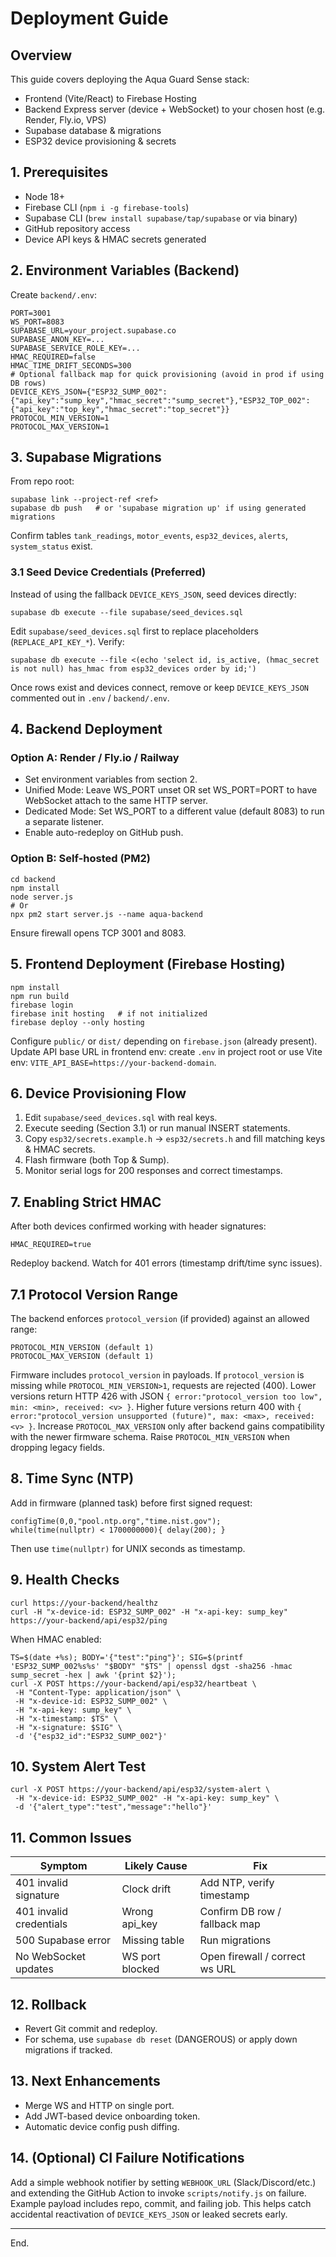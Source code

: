 # Deployment Guide

## Overview
This guide covers deploying the Aqua Guard Sense stack:
- Frontend (Vite/React) to Firebase Hosting
- Backend Express server (device + WebSocket) to your chosen host (e.g. Render, Fly.io, VPS)
- Supabase database & migrations
- ESP32 device provisioning & secrets

## 1. Prerequisites
- Node 18+
- Firebase CLI (`npm i -g firebase-tools`)
- Supabase CLI (`brew install supabase/tap/supabase` or via binary)
- GitHub repository access
- Device API keys & HMAC secrets generated

## 2. Environment Variables (Backend)
Create `backend/.env`:
```
PORT=3001
WS_PORT=8083
SUPABASE_URL=your_project.supabase.co
SUPABASE_ANON_KEY=...
SUPABASE_SERVICE_ROLE_KEY=...
HMAC_REQUIRED=false
HMAC_TIME_DRIFT_SECONDS=300
# Optional fallback map for quick provisioning (avoid in prod if using DB rows)
DEVICE_KEYS_JSON={"ESP32_SUMP_002":{"api_key":"sump_key","hmac_secret":"sump_secret"},"ESP32_TOP_002":{"api_key":"top_key","hmac_secret":"top_secret"}}
PROTOCOL_MIN_VERSION=1
PROTOCOL_MAX_VERSION=1
```

## 3. Supabase Migrations
From repo root:
```
supabase link --project-ref <ref>
supabase db push   # or 'supabase migration up' if using generated migrations
```
Confirm tables `tank_readings`, `motor_events`, `esp32_devices`, `alerts`, `system_status` exist.

### 3.1 Seed Device Credentials (Preferred)
Instead of using the fallback `DEVICE_KEYS_JSON`, seed devices directly:
```
supabase db execute --file supabase/seed_devices.sql
```
Edit `supabase/seed_devices.sql` first to replace placeholders (`REPLACE_API_KEY_*`).
Verify:
```
supabase db execute --file <(echo 'select id, is_active, (hmac_secret is not null) has_hmac from esp32_devices order by id;')
```

Once rows exist and devices connect, remove or keep `DEVICE_KEYS_JSON` commented out in `.env` / `backend/.env`.

## 4. Backend Deployment
### Option A: Render / Fly.io / Railway
- Set environment variables from section 2.
- Unified Mode: Leave WS_PORT unset OR set WS_PORT=PORT to have WebSocket attach to the same HTTP server.
- Dedicated Mode: Set WS_PORT to a different value (default 8083) to run a separate listener.
- Enable auto-redeploy on GitHub push.

### Option B: Self-hosted (PM2)
```
cd backend
npm install
node server.js
# Or
npx pm2 start server.js --name aqua-backend
```
Ensure firewall opens TCP 3001 and 8083.

## 5. Frontend Deployment (Firebase Hosting)
```
npm install
npm run build
firebase login
firebase init hosting   # if not initialized
firebase deploy --only hosting
```
Configure `public/` or `dist/` depending on `firebase.json` (already present). Update API base URL in frontend env: create `.env` in project root or use Vite env: `VITE_API_BASE=https://your-backend-domain`.

## 6. Device Provisioning Flow
1. Edit `supabase/seed_devices.sql` with real keys.
2. Execute seeding (Section 3.1) or run manual INSERT statements.
3. Copy `esp32/secrets.example.h` → `esp32/secrets.h` and fill matching keys & HMAC secrets.
4. Flash firmware (both Top & Sump).
5. Monitor serial logs for 200 responses and correct timestamps.

## 7. Enabling Strict HMAC
After both devices confirmed working with header signatures:
```
HMAC_REQUIRED=true
```
Redeploy backend. Watch for 401 errors (timestamp drift/time sync issues).

## 7.1 Protocol Version Range
The backend enforces `protocol_version` (if provided) against an allowed range:
```
PROTOCOL_MIN_VERSION (default 1)
PROTOCOL_MAX_VERSION (default 1)
```
Firmware includes `protocol_version` in payloads. If `protocol_version` is missing while `PROTOCOL_MIN_VERSION>1`, requests are rejected (400). Lower versions return HTTP 426 with JSON `{ error:"protocol_version too low", min: <min>, received: <v> }`. Higher future versions return 400 with `{ error:"protocol_version unsupported (future)", max: <max>, received:<v> }`.
Increase `PROTOCOL_MAX_VERSION` only after backend gains compatibility with the newer firmware schema. Raise `PROTOCOL_MIN_VERSION` when dropping legacy fields.

## 8. Time Sync (NTP)
Add in firmware (planned task) before first signed request:
```
configTime(0,0,"pool.ntp.org","time.nist.gov");
while(time(nullptr) < 1700000000){ delay(200); }
```
Then use `time(nullptr)` for UNIX seconds as timestamp.

## 9. Health Checks
```
curl https://your-backend/healthz
curl -H "x-device-id: ESP32_SUMP_002" -H "x-api-key: sump_key" https://your-backend/api/esp32/ping
```
When HMAC enabled:
```
TS=$(date +%s); BODY='{"test":"ping"}'; SIG=$(printf 'ESP32_SUMP_002%s%s' "$BODY" "$TS" | openssl dgst -sha256 -hmac sump_secret -hex | awk '{print $2}');
curl -X POST https://your-backend/api/esp32/heartbeat \
 -H "Content-Type: application/json" \
 -H "x-device-id: ESP32_SUMP_002" \
 -H "x-api-key: sump_key" \
 -H "x-timestamp: $TS" \
 -H "x-signature: $SIG" \
 -d '{"esp32_id":"ESP32_SUMP_002"}'
```

## 10. System Alert Test
```
curl -X POST https://your-backend/api/esp32/system-alert \
 -H "x-device-id: ESP32_SUMP_002" -H "x-api-key: sump_key" \
 -d '{"alert_type":"test","message":"hello"}'
```

## 11. Common Issues
| Symptom | Likely Cause | Fix |
|---------|--------------|-----|
| 401 invalid signature | Clock drift | Add NTP, verify timestamp | 
| 401 invalid credentials | Wrong api_key | Confirm DB row / fallback map |
| 500 Supabase error | Missing table | Run migrations |
| No WebSocket updates | WS port blocked | Open firewall / correct ws URL |

## 12. Rollback
- Revert Git commit and redeploy.
- For schema, use `supabase db reset` (DANGEROUS) or apply down migrations if tracked.

## 13. Next Enhancements
- Merge WS and HTTP on single port.
- Add JWT-based device onboarding token.
- Automatic device config push diffing.

## 14. (Optional) CI Failure Notifications
Add a simple webhook notifier by setting `WEBHOOK_URL` (Slack/Discord/etc.) and extending the GitHub Action to invoke `scripts/notify.js` on failure. Example payload includes repo, commit, and failing job. This helps catch accidental reactivation of `DEVICE_KEYS_JSON` or leaked secrets early.

---
End.
